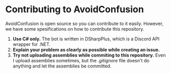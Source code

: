# Contributing to AvoidConfusion

AvoidConfusion is open source so you can contribute to it easily. However, we have some spesifications on how to contribute this repository.

1. **Use C\# only.** The bot is written in DSharpPlus, which is a Discord API wrapper for .NET.
2. **Explain your problem as clearly as possible while creating an issue.**
3. **Try not uploading assemblies while commiting to this repository.** Even I upload assemblies sometimes, but the _.gitignore_ file doesn't do anything and let the assemblies be committed.

